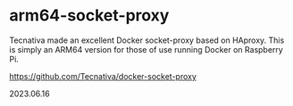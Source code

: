 # arm64-socket-proxy
Tecnativa made an excellent Docker socket-proxy based on HAproxy.  This is simply an ARM64 version for those of use running Docker on Raspberry Pi.

https://github.com/Tecnativa/docker-socket-proxy

2023.06.16

